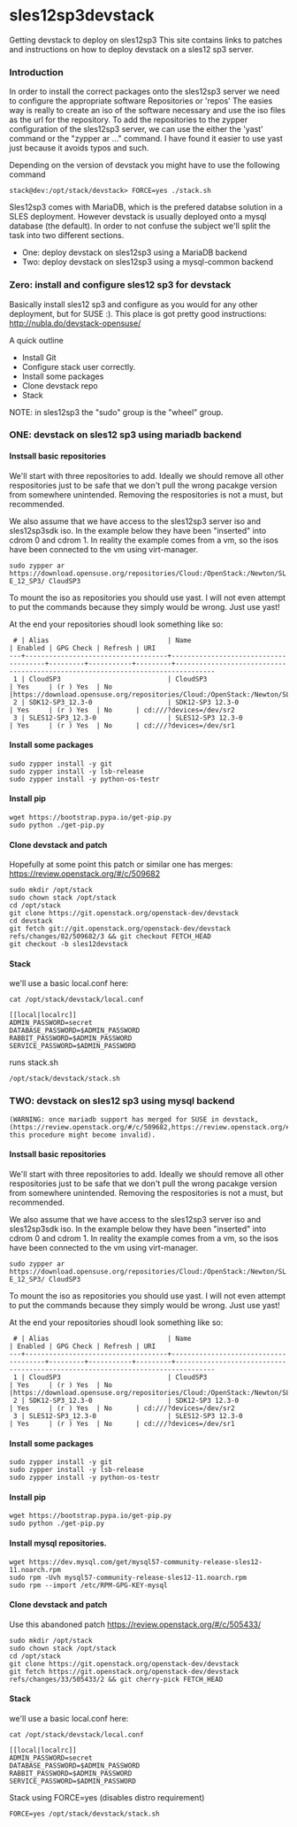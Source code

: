 # sles12sp3devstack

Getting devstack to deploy on sles12sp3 
This site contains links to patches and instructions on how to deploy devstack on a sles12 sp3 server. 


### Introduction
In order to install the correct packages onto the sles12sp3 server we need to configure the appropriate software Repositories or 'repos'
The easies way is really to create an iso of the software necessary and use the iso files as the url for the repository. To add the repositories to the zypper configuration of the sles12sp3 server, we can use the either the 'yast' command or the "zypper ar ..." command. I have found it easier to use yast just because it avoids typos and such. 

Depending on the version of devstack you might have to use the following command 
```
stack@dev:/opt/stack/devstack> FORCE=yes ./stack.sh 
```

Sles12sp3 comes with MariaDB, which is the prefered databse solution in a SLES deployment. However devstack is usually deployed onto a mysql database (the default).  In order to not confuse the subject we'll split the task into two different sections. 
- One: deploy devstack on sles12sp3 using a MariaDB backend
- Two: deploy devstack on sles12sp3 using a mysql-common backend


### Zero: install and configure sles12 sp3 for devstack
Basically install sles12 sp3 and configure as you would for any other deployment, but for SUSE :). 
This place is got pretty good instructions: http://nubla.do/devstack-opensuse/

A quick outline
- Install Git
- Configure stack user correctly. 
- Install some packages
- Clone devstack repo
- Stack


NOTE: in sles12sp3 the "sudo" group is the "wheel" group.


### ONE: devstack on sles12 sp3 using mariadb backend
#### Instsall basic repositories
We'll start with three repositories to add. Ideally we should remove all other respositories just to be safe that we don't pull the wrong pacakge version from somewhere unintended. Removing the respositories is not a must, but recommended. 

We also assume that we have access to the sles12sp3 server iso and sles12sp3sdk iso. In the example below they have been "inserted" into cdrom 0 and cdrom 1. In reality the example comes from a vm, so the isos have been connected to the vm using virt-manager. 

`sudo zypper ar https://download.opensuse.org/repositories/Cloud:/OpenStack:/Newton/SLE_12_SP3/ CloudSP3`

To mount the iso as repositories you should use yast. I will not even attempt to put the commands because they simply would be wrong. Just use yast!

At the end your repositories shoudl look something like so:

```  
 # | Alias                              | Name                                 | Enabled | GPG Check | Refresh | URI
---+------------------------------------+--------------------------------------+---------+-----------+---------+--------------------------------------------------------------------------------
 1 | CloudSP3                           | CloudSP3                             | Yes     | (r ) Yes  | No      |https://download.opensuse.org/repositories/Cloud:/OpenStack:/Newton/SLE_12_SP3/
 2 | SDK12-SP3_12.3-0                   | SDK12-SP3 12.3-0                     | Yes     | (r ) Yes  | No      | cd:///?devices=/dev/sr2
 3 | SLES12-SP3_12.3-0                  | SLES12-SP3 12.3-0                    | Yes     | (r ) Yes  | No      | cd:///?devices=/dev/sr1
 ```

#### Install some packages

```
sudo zypper install -y git
sudo zypper install -y lsb-release
sudo zypper install -y python-os-testr
```

#### Install pip
```
wget https://bootstrap.pypa.io/get-pip.py
sudo python ./get-pip.py
```

#### Clone devstack and patch
Hopefully at some point this patch or similar one has merges: https://review.openstack.org/#/c/509682

```
sudo mkdir /opt/stack
sudo chown stack /opt/stack
cd /opt/stack
git clone https://git.openstack.org/openstack-dev/devstack
cd devstack
git fetch git://git.openstack.org/openstack-dev/devstack refs/changes/82/509682/3 && git checkout FETCH_HEAD
git checkout -b sles12devstack
```
#### Stack
we'll use a basic local.conf here:
```
cat /opt/stack/devstack/local.conf

[[local|localrc]]
ADMIN_PASSWORD=secret
DATABASE_PASSWORD=$ADMIN_PASSWORD
RABBIT_PASSWORD=$ADMIN_PASSWORD
SERVICE_PASSWORD=$ADMIN_PASSWORD
```

runs stack.sh
```
/opt/stack/devstack/stack.sh
```


### TWO: devstack on sles12 sp3 using mysql backend
    (WARNING: once mariadb support has merged for SUSE in devstack, (https://review.openstack.org/#/c/509682,https://review.openstack.org/#/c/506848) this procedure might become invalid).

#### Instsall basic repositories
We'll start with three repositories to add. Ideally we should remove all other respositories just to be safe that we don't pull the wrong pacakge version from somewhere unintended. Removing the respositories is not a must, but recommended. 

We also assume that we have access to the sles12sp3 server iso and sles12sp3sdk iso. In the example below they have been "inserted" into cdrom 0 and cdrom 1. In reality the example comes from a vm, so the isos have been connected to the vm using virt-manager. 

`sudo zypper ar https://download.opensuse.org/repositories/Cloud:/OpenStack:/Newton/SLE_12_SP3/ CloudSP3`

To mount the iso as repositories you should use yast. I will not even attempt to put the commands because they simply would be wrong. Just use yast!

At the end your repositories shoudl look something like so:

```  
 # | Alias                              | Name                                 | Enabled | GPG Check | Refresh | URI
---+------------------------------------+--------------------------------------+---------+-----------+---------+--------------------------------------------------------------------------------
 1 | CloudSP3                           | CloudSP3                             | Yes     | (r ) Yes  | No      |https://download.opensuse.org/repositories/Cloud:/OpenStack:/Newton/SLE_12_SP3/
 2 | SDK12-SP3_12.3-0                   | SDK12-SP3 12.3-0                     | Yes     | (r ) Yes  | No      | cd:///?devices=/dev/sr2
 3 | SLES12-SP3_12.3-0                  | SLES12-SP3 12.3-0                    | Yes     | (r ) Yes  | No      | cd:///?devices=/dev/sr1
 ```

#### Install some packages

```
sudo zypper install -y git
sudo zypper install -y lsb-release
sudo zypper install -y python-os-testr
```

#### Install pip
```
wget https://bootstrap.pypa.io/get-pip.py
sudo python ./get-pip.py
```


#### Install mysql repositories. 
```
wget https://dev.mysql.com/get/mysql57-community-release-sles12-11.noarch.rpm
sudo rpm -Uvh mysql57-community-release-sles12-11.noarch.rpm
sudo rpm --import /etc/RPM-GPG-KEY-mysql
```
#### Clone devstack and patch
Use this abandoned patch
https://review.openstack.org/#/c/505433/ 

```
sudo mkdir /opt/stack
sudo chown stack /opt/stack
cd /opt/stack
git clone https://git.openstack.org/openstack-dev/devstack
git fetch https://git.openstack.org/openstack-dev/devstack refs/changes/33/505433/2 && git cherry-pick FETCH_HEAD
```
#### Stack
we'll use a basic local.conf here:
```
cat /opt/stack/devstack/local.conf

[[local|localrc]]
ADMIN_PASSWORD=secret
DATABASE_PASSWORD=$ADMIN_PASSWORD
RABBIT_PASSWORD=$ADMIN_PASSWORD
SERVICE_PASSWORD=$ADMIN_PASSWORD
```

Stack using FORCE=yes (disables distro requirement)
```
FORCE=yes /opt/stack/devstack/stack.sh
```

